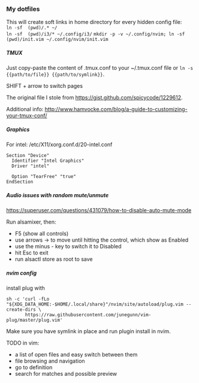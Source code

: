 ### My dotfiles

This will create soft links in home directory for every hidden config file:  
`ln -sf  (pwd)/.* ~/`   
`ln -sf  (pwd)/i3/* ~/.config/i3/`
`mkdir -p -v ~/.config/nvim; ln -sf (pwd)/init.vim ~/.config/nvim/init.vim`

##### TMUX

Just copy-paste the content of .tmux.conf to your ~/.tmux.conf file or `ln -s {{path/to/file}} {{path/to/symlink}}`.

SHIFT + arrow to switch pages

The original file I stole from https://gist.github.com/spicycode/1229612.

Additional info:
http://www.hamvocke.com/blog/a-guide-to-customizing-your-tmux-conf/

##### Graphics

For intel:
/etc/X11/xorg.conf.d/20-intel.conf

```
Section "Device"
  Identifier "Intel Graphics"
  Driver "intel"

  Option "TearFree" "true"
EndSection
```
##### Audio issues with random mute/unmute

https://superuser.com/questions/431079/how-to-disable-auto-mute-mode

Run alsamixer, then:
- F5 (show all controls)
- use arrows → to move until hitting the <Auto-Mute> control, which show as Enabled
- use the minus - key to switch it to Disabled
- hit Esc to exit
- run alsactl store as root to save

##### nvim config

install plug with
```
sh -c 'curl -fLo "${XDG_DATA_HOME:-$HOME/.local/share}"/nvim/site/autoload/plug.vim --create-dirs \
       https://raw.githubusercontent.com/junegunn/vim-plug/master/plug.vim'
```

Make sure you have symlink in place and run plugin install in nvim.

TODO in vim:
- a list of open files and easy switch between them
- file browsing and navigation
- go to definition
- search for matches and possible preview
